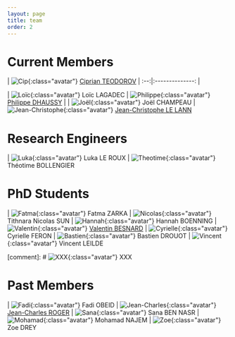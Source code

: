 ```yaml
---
layout: page
title: team
order: 2
---
```


# Current Members

| ![Cip](/images/people/cip.jpeg){:class="avatar"} [Ciprian TEODOROV](http://www.ensta-bretagne.fr/teodorov) |
:--:|:--------------:
|

| ![Loïc](/images/people/loic.jpeg){:class="avatar"} Loïc LAGADEC | ![Philippe](/images/people/Philippe.jpg){:class="avatar"} [Philippe DHAUSSY](http://www.ensta-bretagne.fr/dhaussy) |
| ![Joël](/images/people/joel.jpeg){:class="avatar"} Joël CHAMPEAU | ![Jean-Christophe](/images/people/jean-christophe.jpg){:class="avatar"} [Jean-Christophe LE LANN](http://www.jcll.fr/)

# Research Engineers

| ![Luka](/images/people/luka.png){:class="avatar"} Luka LE ROUX | ![Theotime](/images/people/theotime_bollengier.jpg){:class="avatar"} Théotime BOLLENGIER

# PhD Students

| ![Fatma](/images/people/fatma_zarka.jpg){:class="avatar"} Fatma ZARKA
| ![Nicolas](/images/people/nicolas_tithnara_sun.jpg){:class="avatar"} Tithnara Nicolas SUN
| ![Hannah](/images/people/boenning_hannah.jpg){:class="avatar"} Hannah BOENNING
| ![Valentin](/images/people/valentin.jpg){:class="avatar"} [Valentin BESNARD](https://www.researchgate.net/profile/Valentin_Besnard)
| ![Cyrielle](/images/people/cyrielle_feron.jpg){:class="avatar"} Cyrielle FERON
| ![Bastien](/images/people/bastien_drouot.jpg){:class="avatar"} Bastien DROUOT
| ![Vincent](/images/people/vincent_leilde.png){:class="avatar"} Vincent LEILDE

[comment]: # ![XXX](/images/people/member.png){:class="avatar"} XXX

# Past Members

| ![Fadi](/images/people/fadi_obeid.jpg){:class="avatar"} Fadi OBEID
| ![Jean-Charles](/images/people/jean-charles.jpeg){:class="avatar"} [Jean-Charles ROGER](https://www.linkedin.com/in/jeancharlesroger)
| ![Sana](/images/people/sana_ben_nasr.jpg){:class="avatar"} Sana BEN NASR
| ![Mohamad](/images/people/mohamad_najem.jpg){:class="avatar"} Mohamad NAJEM
| ![Zoe](/images/people/zoe.drey.jpg){:class="avatar"} Zoe DREY